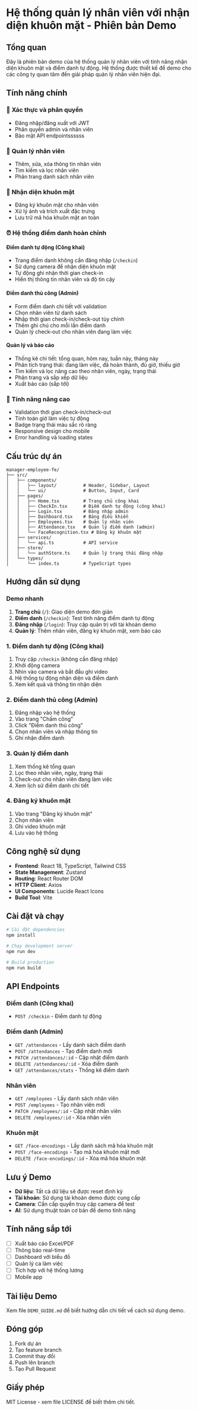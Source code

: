# Hệ thống quản lý nhân viên với nhận diện khuôn mặt - Phiên bản Demo

## Tổng quan

Đây là phiên bản demo của hệ thống quản lý nhân viên với tính năng nhận diện khuôn mặt và điểm danh tự động. Hệ thống được thiết kế để demo cho các công ty quan tâm đến giải pháp quản lý nhân viên hiện đại.

## Tính năng chính

### 🔐 **Xác thực và phân quyền**

- Đăng nhập/đăng xuất với JWT
- Phân quyền admin và nhân viên
- Bảo mật API endpointssssss

### 👥 **Quản lý nhân viên**

- Thêm, sửa, xóa thông tin nhân viên
- Tìm kiếm và lọc nhân viên
- Phân trang danh sách nhân viên

### 📸 **Nhận diện khuôn mặt**

- Đăng ký khuôn mặt cho nhân viên
- Xử lý ảnh và trích xuất đặc trưng
- Lưu trữ mã hóa khuôn mặt an toàn

### ⏰ **Hệ thống điểm danh hoàn chỉnh**

#### **Điểm danh tự động (Công khai)**

- Trang điểm danh không cần đăng nhập (`/checkin`)
- Sử dụng camera để nhận diện khuôn mặt
- Tự động ghi nhận thời gian check-in
- Hiển thị thông tin nhân viên và độ tin cậy

#### **Điểm danh thủ công (Admin)**

- Form điểm danh chi tiết với validation
- Chọn nhân viên từ danh sách
- Nhập thời gian check-in/check-out tùy chỉnh
- Thêm ghi chú cho mỗi lần điểm danh
- Quản lý check-out cho nhân viên đang làm việc

#### **Quản lý và báo cáo**

- Thống kê chi tiết: tổng quan, hôm nay, tuần này, tháng này
- Phân tích trạng thái: đang làm việc, đã hoàn thành, đủ giờ, thiếu giờ
- Tìm kiếm và lọc nâng cao theo nhân viên, ngày, trạng thái
- Phân trang và sắp xếp dữ liệu
- Xuất báo cáo (sắp tới)

### 🎯 **Tính năng nâng cao**

- Validation thời gian check-in/check-out
- Tính toán giờ làm việc tự động
- Badge trạng thái màu sắc rõ ràng
- Responsive design cho mobile
- Error handling và loading states

## Cấu trúc dự án

```
manager-employee-fe/
├── src/
│   ├── components/
│   │   ├── layout/          # Header, Sidebar, Layout
│   │   └── ui/              # Button, Input, Card
│   ├── pages/
│   │   ├── Home.tsx         # Trang chủ công khai
│   │   ├── CheckIn.tsx      # Điểm danh tự động (công khai)
│   │   ├── Login.tsx        # Đăng nhập admin
│   │   ├── Dashboard.tsx    # Bảng điều khiển
│   │   ├── Employees.tsx    # Quản lý nhân viên
│   │   ├── Attendance.tsx   # Quản lý điểm danh (admin)
│   │   └── FaceRecognition.tsx # Đăng ký khuôn mặt
│   ├── services/
│   │   └── api.ts           # API service
│   ├── store/
│   │   └── authStore.ts     # Quản lý trạng thái đăng nhập
│   └── types/
│       └── index.ts         # TypeScript types
```

## Hướng dẫn sử dụng

### **Demo nhanh**

1. **Trang chủ** (`/`): Giao diện demo đơn giản
2. **Điểm danh** (`/checkin`): Test tính năng điểm danh tự động
3. **Đăng nhập** (`/login`): Truy cập quản trị với tài khoản demo
4. **Quản lý**: Thêm nhân viên, đăng ký khuôn mặt, xem báo cáo

### **1. Điểm danh tự động (Công khai)**

1. Truy cập `/checkin` (không cần đăng nhập)
2. Khởi động camera
3. Nhìn vào camera và bắt đầu ghi video
4. Hệ thống tự động nhận diện và điểm danh
5. Xem kết quả và thông tin nhận diện

### **2. Điểm danh thủ công (Admin)**

1. Đăng nhập vào hệ thống
2. Vào trang "Chấm công"
3. Click "Điểm danh thủ công"
4. Chọn nhân viên và nhập thông tin
5. Ghi nhận điểm danh

### **3. Quản lý điểm danh**

1. Xem thống kê tổng quan
2. Lọc theo nhân viên, ngày, trạng thái
3. Check-out cho nhân viên đang làm việc
4. Xem lịch sử điểm danh chi tiết

### **4. Đăng ký khuôn mặt**

1. Vào trang "Đăng ký khuôn mặt"
2. Chọn nhân viên
3. Ghi video khuôn mặt
4. Lưu vào hệ thống

## Công nghệ sử dụng

- **Frontend**: React 18, TypeScript, Tailwind CSS
- **State Management**: Zustand
- **Routing**: React Router DOM
- **HTTP Client**: Axios
- **UI Components**: Lucide React Icons
- **Build Tool**: Vite

## Cài đặt và chạy

```bash
# Cài đặt dependencies
npm install

# Chạy development server
npm run dev

# Build production
npm run build
```

## API Endpoints

### **Điểm danh (Công khai)**

- `POST /checkin` - Điểm danh tự động

### **Điểm danh (Admin)**

- `GET /attendances` - Lấy danh sách điểm danh
- `POST /attendances` - Tạo điểm danh mới
- `PATCH /attendances/:id` - Cập nhật điểm danh
- `DELETE /attendances/:id` - Xóa điểm danh
- `GET /attendances/stats` - Thống kê điểm danh

### **Nhân viên**

- `GET /employees` - Lấy danh sách nhân viên
- `POST /employees` - Tạo nhân viên mới
- `PATCH /employees/:id` - Cập nhật nhân viên
- `DELETE /employees/:id` - Xóa nhân viên

### **Khuôn mặt**

- `GET /face-encodings` - Lấy danh sách mã hóa khuôn mặt
- `POST /face-encodings` - Tạo mã hóa khuôn mặt mới
- `DELETE /face-encodings/:id` - Xóa mã hóa khuôn mặt

## Lưu ý Demo

- **Dữ liệu**: Tất cả dữ liệu sẽ được reset định kỳ
- **Tài khoản**: Sử dụng tài khoản demo được cung cấp
- **Camera**: Cần cấp quyền truy cập camera để test
- **AI**: Sử dụng thuật toán cơ bản để demo tính năng

## Tính năng sắp tới

- [ ] Xuất báo cáo Excel/PDF
- [ ] Thông báo real-time
- [ ] Dashboard với biểu đồ
- [ ] Quản lý ca làm việc
- [ ] Tích hợp với hệ thống lương
- [ ] Mobile app

## Tài liệu Demo

Xem file `DEMO_GUIDE.md` để biết hướng dẫn chi tiết về cách sử dụng demo.

## Đóng góp

1. Fork dự án
2. Tạo feature branch
3. Commit thay đổi
4. Push lên branch
5. Tạo Pull Request

## Giấy phép

MIT License - xem file LICENSE để biết thêm chi tiết.
